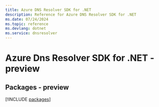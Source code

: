 ```yaml
---
title: Azure DNS Resolver SDK for .NET
description: Reference for Azure DNS Resolver SDK for .NET
ms.date: 07/24/2024
ms.topic: reference
ms.devlang: dotnet
ms.service: dnsresolver
---
```

# Azure Dns Resolver SDK for .NET - preview
## Packages - preview
[!INCLUDE [packages](dns-resolver-index.md)]